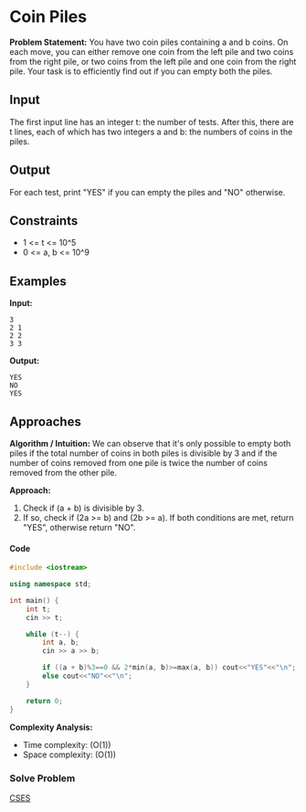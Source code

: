 # Coin Piles

**Problem Statement:** You have two coin piles containing a and b coins. On each move, you can either remove one coin from the left pile and two coins from the right pile, or two coins from the left pile and one coin from the right pile. Your task is to efficiently find out if you can empty both the piles.

## Input
The first input line has an integer t: the number of tests. After this, there are t lines, each of which has two integers a and b: the numbers of coins in the piles.

## Output
For each test, print "YES" if you can empty the piles and "NO" otherwise.

## Constraints
- 1 <= t <= 10^5
- 0 <= a, b <= 10^9

## Examples

**Input:**
```
3
2 1
2 2
3 3
```

**Output:**
```
YES
NO
YES
```

## Approaches


**Algorithm / Intuition:**
We can observe that it's only possible to empty both piles if the total number of coins in both piles is divisible by 3 and if the number of coins removed from one pile is twice the number of coins removed from the other pile.

**Approach:**
1. Check if \(a + b\) is divisible by 3.
2. If so, check if \(2a >= b\) and \(2b >= a\). If both conditions are met, return "YES", otherwise return "NO".

#### Code

```cpp
#include <iostream>

using namespace std;

int main() {
    int t;
    cin >> t;

    while (t--) {
        int a, b;
        cin >> a >> b;

        if ((a + b)%3==0 && 2*min(a, b)>=max(a, b)) cout<<"YES"<<"\n";
        else cout<<"NO"<<"\n";
    }

    return 0;
}
```

**Complexity Analysis:**
- Time complexity: \(O(1)\)
- Space complexity: \(O(1)\)

### Solve Problem
[CSES](https://cses.fi/problemset/task/1754)
